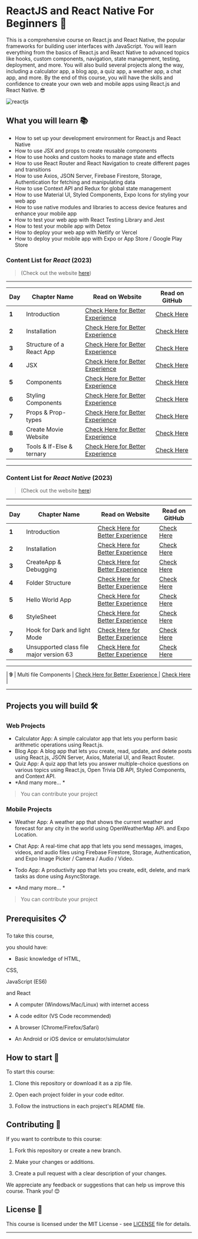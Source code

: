 # ReactJS and React Native For Beginners 🚀

This is a comprehensive course on React.js and React Native, the popular frameworks for building user interfaces with JavaScript. You will learn everything from the basics of React.js and React Native to advanced topics like hooks, custom components, navigation, state management, testing, deployment, and more. You will also build several projects along the way, including a calculator app, a blog app, a quiz app, a weather app, a chat app, and more. By the end of this course, you will have the skills and confidence to create your own web and mobile apps using React.js and React Native. 😎

![reactjs](https://user-images.githubusercontent.com/97989643/220242520-78dd8232-4416-461a-a8f1-6c0b3f5f357f.gif)

## What you will learn 📚

* How to set up your development environment for React.js and React Native
* How to use JSX and props to create reusable components
* How to use hooks and custom hooks to manage state and effects
* How to use React Router and React Navigation to create different pages and transitions
* How to use Axios, JSON Server, Firebase Firestore, Storage, Authentication for fetching and manipulating data
* How to use Context API and Redux for global state management
* How to use Material UI, Styled Components, Expo Icons for styling your web app
* How to use native modules and libraries to access device features and enhance your mobile app
* How to test your web app with React Testing Library and Jest
* How to test your mobile app with Detox
* How to deploy your web app with Netlify or Vercel
* How to deploy your mobile app with Expo or App Store / Google Play Store

### Content List for *React* (2023)

> (Check out the website [here](https://codexam.vercel.app/docs/react))
---
| **Day** | **Chapter Name** | **Read on Website** | **Read on GitHub** |
|-----|--------------|-----------------|----------------|
| **1**   | Introduction | [Check Here for Better Experience ](https://code-xam.vercel.app/docs/react/react1) | [Check Here](https://github.com/Subham-Maity/ReactJS-For-Beginners/tree/master/React%202023%20(Better)/00.%20Introduction) |
| **2**   | Installation | [Check Here for Better Experience ](https://code-xam.vercel.app/docs/react/react2) | [Check Here](https://github.com/Subham-Maity/ReactJS-For-Beginners/tree/master/React%202023%20(Better)/01.%20Installation) |
| **3**   | Structure of a React App | [Check Here for Better Experience ](https://code-xam.vercel.app/docs/react/react3) | [Check Here](https://github.com/Subham-Maity/ReactJS-For-Beginners/tree/master/React%202023%20(Better)/03.%20Folder%20Structure) |
| **4**  | JSX | [Check Here for Better Experience ](https://code-xam.vercel.app/docs/react/react4) | [Check Here](https://github.com/Subham-Maity/ReactJS-For-Beginners/tree/master/React%202023%20(Better)/04.%20JSX) |
| **5**  | Components | [Check Here for Better Experience ](https://code-xam.vercel.app/docs/react/react5) | [Check Here](https://github.com/Subham-Maity/ReactJS-For-Beginners/tree/master/React%202023%20(Better)/05.%20Components%20and%20ImportExport) |
| **6**  | Styling Components | [Check Here for Better Experience ](https://code-xam.vercel.app/docs/react/react6) | [Check Here](https://github.com/Subham-Maity/ReactJS-For-Beginners/tree/master/React%202023%20(Better)/06.%20Styling%20Components) |
| **7**  | Props & Prop-types | [Check Here for Better Experience ](https://code-xam.vercel.app/docs/react/react7) | [Check Here](https://github.com/Subham-Maity/ReactJS-For-Beginners/tree/master/React%202023%20(Better)/07.%20Props%20%26%20Prop-types) |
| **8**  | Create Movie Website | [Check Here for Better Experience ](https://code-xam.vercel.app/docs/react/react8) | [Check Here](https://github.com/Subham-Maity/ReactJS-For-Beginners/tree/master/React%202023%20(Better)/08.%20Creating%20Movies%20Website) |
| **9**  | Tools & If-Else & ternary | [Check Here for Better Experience ](https://code-xam.vercel.app/docs/react/react9) | [Check Here](https://github.com/Subham-Maity/ReactJS-For-Beginners/tree/master/React%202023%20(Better)/09.%20Tools%20%26%20If-Else%20%26%20ternary/img) |
*********
### Content List for *React Native* (2023)

> (Check out the website [here](https://codexam.vercel.app/docs/reactnative))
 ---
| **Day** | **Chapter Name** | **Read on Website** | **Read on GitHub** |
|-----|--------------|-----------------|----------------|
| **1**   | Introduction | [Check Here for Better Experience ](https://code-xam.vercel.app/docs/react/react1) | [Check Here](https://github.com/Subham-Maity/ReactJS-For-Beginners/tree/master/React%202023%20(Better)/00.%20Introduction) |
| **2**   | Installation | [Check Here for Better Experience ](https://code-xam.vercel.app/docs/reactnative/react1) | [Check Here](https://github.com/Subham-Maity/ReactJS-For-Beginners/tree/master/ReactNative%202023%20(new)/01.%20Installation) |
| **3**   | CreateApp & Debugging | [Check Here for Better Experience ](https://code-xam.vercel.app/docs/reactnative/react2) | [Check Here](https://github.com/Subham-Maity/ReactJS-For-Beginners/tree/master/ReactNative%202023%20(new)/02.%20Create%20App) |
| **4**   | Folder Structure | [Check Here for Better Experience ](https://codexam.vercel.app/docs/reactnative/react3) | [Check Here](https://github.com/Subham-Maity/ReactJS-For-Beginners/tree/master/ReactNative%202023%20(new)/03.%20File%20Structure) |
| **5**   | Hello World App | [Check Here for Better Experience ](https://codexam.vercel.app/docs/reactnative/react4) | [Check Here](https://github.com/Subham-Maity/ReactJS-For-Beginners/tree/master/ReactNative%202023%20(new)/04.%20Hello%20World%20App) |
| **6**   | StyleSheet | [Check Here for Better Experience ](https://codexam.vercel.app/docs/reactnative/react5) | [Check Here](https://github.com/Subham-Maity/ReactJS-For-Beginners/tree/master/ReactNative%202023%20(new)/05.%20StyleSheet) |
| **7**   | Hook for Dark and light Mode | [Check Here for Better Experience ](https://codexam.vercel.app/docs/reactnative/react6) | [Check Here](https://github.com/Subham-Maity/ReactJS-For-Beginners/tree/master/ReactNative%202023%20(new)/06.%20Hook%20for%20Dark%20%26%20light) |
| **8**   | Unsupported class file major version 63 | [Check Here for Better Experience ](https://codexam.vercel.app/docs/reactnative/react7) | [Check Here](https://github.com/Subham-Maity/ReactJS-For-Beginners/tree/master/ReactNative%202023%20(new)/07.%20Bug%20Info%20-%20version%2063) |
********************************************
| **9**   | Multi file Components | [Check Here for Better Experience ](https://codexam.vercel.app/docs/reactnative/react8) | [Check Here](https://github.com/Subham-Maity/ReactJS-For-Beginners/tree/master/ReactNative%202023%20(new)/08.%20Multi%20file%20Components) |
********************************************

## Projects you will build 🛠️

### Web Projects

* Calculator App: A simple calculator app that lets you perform basic arithmetic operations using React.js.
* Blog App: A blog app that lets you create, read, update, and delete posts using React.js, JSON Server, Axios,
Material UI,
and React Router.
* Quiz App: A quiz app that lets you answer multiple-choice questions on various topics using React.js,
Open Trivia DB API,
Styled Components,
and Context API.
* *And many more... *
> You can contribute your project 

### Mobile Projects

* Weather App: A weather app that shows the current weather and forecast for any city in the world using OpenWeatherMap API.
and Expo Location.
* Chat App: A real-time chat app that lets you send messages,
images,
videos,
and audio files using Firebase Firestore,
Storage,
Authentication,
and Expo Image Picker / Camera / Audio / Video.
* Todo App: A productivity app that lets you create,
edit,
delete,
and mark tasks as done using AsyncStorage.

* *And many more... *
> You can contribute your project 

## Prerequisites 📋

To take this course,

you should have:

- Basic knowledge of HTML,

CSS,

JavaScript (ES6)

and React

- A computer (Windows/Mac/Linux) with internet access

- A code editor (VS Code recommended)

- A browser (Chrome/Firefox/Safari)

- An Android or iOS device or emulator/simulator

## How to start 🚀

To start this course:

1. Clone this repository or download it as a zip file.

2. Open each project folder in your code editor.

3. Follow the instructions in each project's README file.

## Contributing 💖

If you want to contribute to this course:

1. Fork this repository or create a new branch.

2. Make your changes or additions.

3. Create a pull request with a clear description of your changes.

We appreciate any feedback or suggestions that can help us improve this course. Thank you! 😊

## License 📄

This course is licensed under the MIT License - see [LICENSE](LICENSE) file for details.
*********





